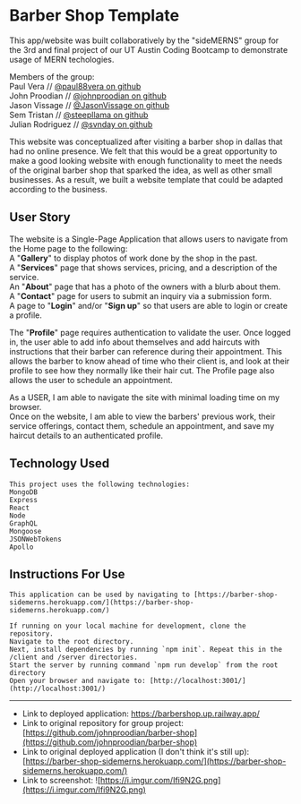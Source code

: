 # Barber Shop Template
This app/website was built collaboratively by the "sideMERNS" group for the 3rd and final project of our UT Austin Coding Bootcamp to demonstrate usage of MERN techologies.  

Members of the group:  
Paul Vera // [@paul88vera on github](https://github.com/paul88vera)  
John Proodian // [@johnproodian on github](https://github.com/johnproodian)  
Jason Vissage // [@JasonVissage on github](https://github.com/JasonVissage)  
Sem Tristan // [@steepllama on github](https://github.com/steepllama)  
Julian Rodriguez // [@svnday on github](https://github.com/svnday)  

This website was conceptualized after visiting a barber shop in dallas that had no online presence. We felt that this would be a great opportunity to make a good looking website with enough functionality to meet the needs of the original barber shop that sparked the idea, as well as other small businesses. As a result, we built a website template that could be adapted according to the business.

## User Story

The website is a Single-Page Application that allows users to navigate from the Home page to the following:  
A "**Gallery**" to display photos of work done by the shop in the past.  
A "**Services**" page that shows services, pricing, and a description of the service.  
An "**About**" page that has a photo of the owners with a blurb about them.  
A "**Contact**" page for users to submit an inquiry via a submission form.  
A page to "**Login**" and/or "**Sign up**" so that users are able to login or create a profile.  

The "**Profile**" page requires authentication to validate the user. Once logged in, the user able to add info about themselves and add haircuts with instructions that their barber can reference during their appointment. This allows the barber to know ahead of time who their client is, and look at their profile to see how they normally like their hair cut. The Profile page also allows the user to schedule an appointment.  

As a USER, I am able to navigate the site with minimal loading time on my browser.  
Once on the website, I am able to view the barbers' previous work, their service offerings, contact them, schedule an appointment, and save my haircut details to an authenticated profile.  

## Technology Used
```
This project uses the following technologies:  
MongoDB  
Express  
React  
Node  
GraphQL  
Mongoose  
JSONWebTokens  
Apollo  
```

## Instructions For Use
```
This application can be used by navigating to [https://barber-shop-sidemerns.herokuapp.com/](https://barber-shop-sidemerns.herokuapp.com/)

If running on your local machine for development, clone the repository.  
Navigate to the root directory.
Next, install dependencies by running `npm init`. Repeat this in the /client and /server directories.  
Start the server by running command `npm run develop` from the root directory  
Open your browser and navigate to: [http://localhost:3001/](http://localhost:3001/)  
```

____________________________________________________________________________________________________

* Link to deployed application: https://barbershop.up.railway.app/
* Link to original repository for group project: [https://github.com/johnproodian/barber-shop](https://github.com/johnproodian/barber-shop)  
* Link to original deployed application (I don't think it's still up): [https://barber-shop-sidemerns.herokuapp.com/](https://barber-shop-sidemerns.herokuapp.com/)  
* Link to screenshot: ![https://i.imgur.com/Ifi9N2G.png](https://i.imgur.com/Ifi9N2G.png)  
